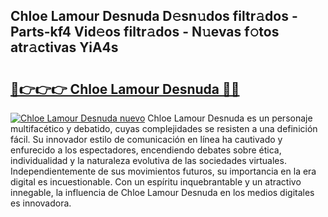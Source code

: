 ## Chloe Lamour Desnuda D𝚎sn𝚞dos filtr𝚊dos - Parts-kf4 Vid𝚎os filtr𝚊dos - N𝚞evas f𝚘tos atr𝚊ctivas YiA4s

# <h2><a href="http://mbbs0w.tromn.icu/?c=Chloe+Lamour+Desnuda">🔗👉👉👉 Chloe Lamour Desnuda 🔗🔗</a></h2>

[![Chloe Lamour Desnuda nuevo](https://i.imgur.com/pEAQMta.gif)](http://mbbs0w.tromn.icu/?c=Chloe+Lamour+Desnuda)
Chloe Lamour Desnuda es un personaje multifacético y debatido, cuyas complejidades se resisten a una definición fácil.  Su innovador estilo de comunicación en línea ha cautivado y enfurecido a los espectadores, encendiendo debates sobre ética, individualidad y la naturaleza evolutiva de las sociedades virtuales. Independientemente de sus movimientos futuros, su importancia en la era digital es incuestionable. Con un espíritu inquebrantable y un atractivo innegable, la influencia de Chloe Lamour Desnuda en los medios digitales es innovadora.
